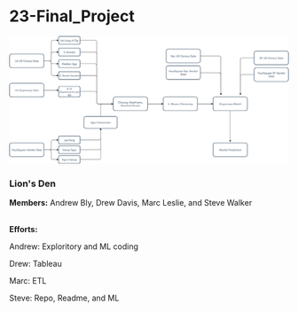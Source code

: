 # 23-Final_Project


 ![Flowchart](/Flowchart.png)

### Lion's Den

<b>Members:</b> Andrew Bly, Drew Davis, Marc Leslie, and Steve Walker

<br>
<b>Efforts:</b>

Andrew: Exploritory and ML coding

Drew: Tableau

Marc: ETL

Steve: Repo, Readme, and ML
